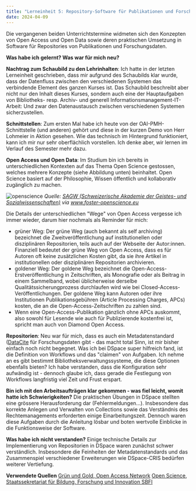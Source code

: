 ```yaml
---
title: "Lerneinheit 5: Repository-Software für Publikationen und Forschungsdaten"
date: 2024-04-09
---
```

Die vergangenen beiden Unterrichtstermine widmeten sich den Konzepten von Open Access und Open Data sowie deren praktischen Umsetzung in Software für Repositories von Publikationen und Forschungsdaten.

**Was habe ich gelernt? Was war für mich neu?**

**Nachtrag zum Schaubild zu den Lehrinhalten**: Ich hatte in der letzten Lerneinheit geschrieben, dass mir aufgrund des Schaubilds klar wurde, dass der Datenfluss zwischen den verschiedenen Systemen das verbindende Element des ganzen Kurses ist. Das Schaubild beschreibt aber nicht nur den Inhalt dieses Kurses, sondern auch eine der Hauptaufgaben von Bibliotheks- resp. Archiv- und generell Informationsmanagement-IT-Arbeit: Und zwar den Datenaustausch zwischen verschiedenen Systemen sicherzustellen.

**Schnittstellen**: Zum ersten Mal habe ich heute von der OAI-PMH-Schnittstelle (und anderen) gehört und diese in der kurzen Demo von Herr Lohmeier in Aktion gesehen. Wie das technisch im Hintergrund funktioniert, kann ich mir nur sehr oberflächlich vorstellen. Ich denke aber, wir lernen im Verlauf des Semester mehr dazu.

**Open Access und Open Data**: Im Studium bin ich bereits in unterschiedlichen Kontexten auf das Thema Open Science gestossen, welches mehrere Konzepte (siehe Abbildung unten) beinhaltet. Open Science basiert auf der Philosophie, Wissen öffentlich und kollaborativ zugänglich zu machen. 

![openscience](https://github.com/user-attachments/assets/947b5020-bf0c-431d-bb43-3125d1609752)
*Quelle: [SAGW (Schweizerische Akademie der Geistes- und Sozialwissenschaften)](https://www.sagw.ch/sagw/themen/wissenschaftskulturen/open-science) via www.foster-openscience.eu*

Die Details der unterschiedlichen "Wege" von Open Access vergesse ich immer wieder, darum hier nochmals als Reminder für mich:
- grüner Weg: Der grüne Weg (auch bekannt als self archiving) bezeichnet die Zweitveröffentlichung auf institutionellen oder disziplinären Repositorien, teils auch auf der Webseite der Autor:innen. Finanziell bedeutet der grüne Weg von Open Access, dass es für Autoren oft keine zusätzlichen Kosten gibt, da sie ihre Artikel in institutionellen oder disziplinären Repositorien archivieren.
- goldener Weg: Der goldene Weg bezeichnet die Open-Access-Erstveröffentlichung in Zeitschriften, als Monografie oder als Beitrag in einem Sammelband, wobei üblicherweise derselbe Qualitätssicherungprozess durchlaufen wird wie bei Closed-Access-Veröffentlichungen. Der goldene Weg kann Autoren oder ihre Institutionen Publikationsgebühren (Article Processing Charges, APCs) kosten, die an die Open-Access-Zeitschriften zu zahlen sind.
- Wenn eine Open-Access-Publikation gänzlich ohne APCs auskommt, also sowohl für Lesende wie auch für Publizierende kostenfrei ist, spricht man auch von Diamond Open Access.

**Repositorien**: Neu war für mich, dass es auch ein Metadatenstandard ([DataCite](http://schema.datacite.org/meta/kernel-4.5/) für Forschungsdaten gibt - das macht total Sinn, ist mir bisher einfach noch nicht begegnet. Was ich bei DSpace super hilfreich fand, ist die Definition von Workflows und das "claimen" von Aufgaben. Ich nehme an es gibt bestimmt Bibliotheksverwaltungssysteme, die diese Optionen ebenfalls bieten? Ich habe verstanden, dass die Konfiguration sehr aufwändig ist - dennoch glaube ich, dass gerade die Festlegung von Workflows langfristig viel Zeit und Frust erspart.


**Bin ich mit den Arbeitsaufträgen klar gekommen - was fiel leicht, womit hatte ich Schwierigkeiten?**
Die praktischen Übungen in DSpace stellten eine grössere Herausforderung dar (Fehlermeldungen...). Insbesondere das korrekte Anlegen und Verwalten von Collections sowie das Verständnis des Rechtemanagements erforderten einige Einarbeitungszeit. Dennoch waren diese Aufgaben durch die Anleitung lösbar und boten wertvolle Einblicke in die Funktionsweise der Software.

**Was habe ich nicht verstanden?**
Einige technische Details zur Implementierung von Repositorien in DSpace waren zunächst schwer verständlich. Insbesondere die Feinheiten der Metadatenstandards und das Zusammenspiel verschiedener Erweiterungen wie DSpace-CRIS bedürfen weiterer Vertiefung.


**Verwendete Quellen**
[Grün und Gold, Open Access Network](https://open-access.network/informieren/open-access-grundlagen/open-access-gruen-und-gold)
[Open Science, Staatssekretariat für Bildung, Forschung und Innovation SBFI](https://www.sbfi.admin.ch/sbfi/de/home/hs/hochschulen/hochschulpolitische-themen/open-science.html#:~:text=Open%20Science%20ist%20der%20Überbegriff,wissenschaftlicher%20Forschung%20nachhaltig%20gestärkt%20werden.)
